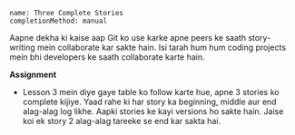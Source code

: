 ```ngMeta
name: Three Complete Stories
completionMethod: manual
```

Aapne dekha ki kaise aap Git ko use karke apne peers ke saath story-writing mein collaborate kar sakte hain.
Isi tarah hum hum coding projects mein bhi developers ke saath collaborate karte hain.

**Assignment**

- Lesson 3 mein diye gaye table ko follow karte hue, apne 3 stories ko complete kijiye. Yaad rahe ki har story ka beginning, middle aur end alag-alag log likhe. Aapki stories ke kayi versions ho sakte hain. Jaise koi ek story 2 alag-alag tareeke se end kar sakta hai.
